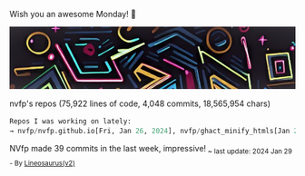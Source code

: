 Wish you an awesome Monday! 🌼

![banner](./assets/banner.jpg)

nvfp's repos (75,922 lines of code, 4,048 commits, 18,565,954 chars)

```python
Repos I was working on lately:
→ nvfp/nvfp.github.io[Fri, Jan 26, 2024], nvfp/ghact_minify_htmls[Jan 23, 5:01AM utc+0000], nvfp/ghact_auto_permalink[Jan 22, 10:33AM utc+0000]
```

NVfp made 39 commits in the last week, impressive!<sub> ~ last update: 2024 Jan 29 - By [Lineosaurus(v2)](https://github.com/Lineosaurus/Lineosaurus)</sub>